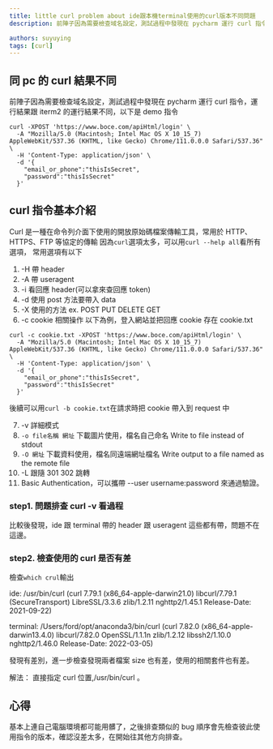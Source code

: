 ```yaml
---
title: little curl problem about ide跟本機terminal使用的curl版本不同問題
description: 前陣子因為需要檢查域名設定，測試過程中發現在 pycharm 運行 curl 指令，運行結果跟 iterm2 的運行結果不同，以下是 demo 指令，最後使用which curl發現兩邊curl有差別，進一步檢查發現兩者檔案 size 也有差，使用的相關套件也有差。心得：基本上連自己電腦環境都可能用髒了，之後排查類似的bug順序會先檢查彼此使用指令的版本，確認沒差太多，在開始往其他方向排查。

authors: suyuying
tags: [curl]
---
```


## 同 pc 的 curl 結果不同

前陣子因為需要檢查域名設定，測試過程中發現在 pycharm 運行 curl 指令，運行結果跟 iterm2 的運行結果不同，以下是 demo 指令

```
curl -XPOST 'https://www.boce.com/apiHtml/login' \
  -A "Mozilla/5.0 (Macintosh; Intel Mac OS X 10_15_7) AppleWebKit/537.36 (KHTML, like Gecko) Chrome/111.0.0.0 Safari/537.36" \
  -H 'Content-Type: application/json' \
  -d '{
    "email_or_phone":"thisIsSecret",
    "password":"thisIsSecret"
  }'
```

## curl 指令基本介紹

Curl 是一種在命令列介面下使用的開放原始碼檔案傳輸工具，常用於 HTTP、HTTPS、FTP 等協定的傳輸
因為`curl`選項太多，可以用`curl --help all`看所有選項，
常用選項有以下

1. -H 帶 header
2. -A 帶 useragent
3. -i 看回應 header(可以拿來查回應 token)
4. -d 使用 post 方法要帶入 data
5. -X 使用的方法 ex. POST PUT DELETE GET
6. -c cookie 相關操作
   以下為例，登入網站並把回應 cookie 存在 cookie.txt

```
curl -c cookie.txt -XPOST 'https://www.boce.com/apiHtml/login' \
  -A "Mozilla/5.0 (Macintosh; Intel Mac OS X 10_15_7) AppleWebKit/537.36 (KHTML, like Gecko) Chrome/111.0.0.0 Safari/537.36" \
  -H 'Content-Type: application/json' \
  -d '{
    "email_or_phone":"thisIsSecret",
    "password":"thisIsSecret"
  }'
```

後續可以用`curl -b cookie.txt`在請求時把 cookie 帶入到 request 中

7. -v 詳細模式
8. `-o file名稱 網址` 下載圖片使用，檔名自己命名 Write to file instead of stdout
9. `-O 網址` 下載資料使用，檔名同遠端網址檔名 Write output to a file named as the remote file
10. -L 跟隨 301 302 跳轉
11. Basic Authentication，可以攜帶 --user username:password 來通過驗證。

### step1. 問題排查 curl -v 看過程

比較後發現，ide 跟 terminal 帶的 header 跟 useragent 這些都有帶，問題不在這邊。

### step2. 檢查使用的 curl 是否有差

檢查`which crul`輸出

ide: /usr/bin/curl (curl 7.79.1 (x86_64-apple-darwin21.0) libcurl/7.79.1 (SecureTransport) LibreSSL/3.3.6 zlib/1.2.11 nghttp2/1.45.1
Release-Date: 2021-09-22)

terminal: /Users/ford/opt/anaconda3/bin/curl (curl 7.82.0 (x86_64-apple-darwin13.4.0) libcurl/7.82.0 OpenSSL/1.1.1n zlib/1.2.12 libssh2/1.10.0 nghttp2/1.46.0
Release-Date: 2022-03-05)

發現有差別，進一步檢查發現兩者檔案 size 也有差，使用的相關套件也有差。

解法： 直接指定 curl 位置,/usr/bin/curl 。

## 心得

基本上連自己電腦環境都可能用髒了，之後排查類似的 bug 順序會先檢查彼此使用指令的版本，確認沒差太多，在開始往其他方向排查。
